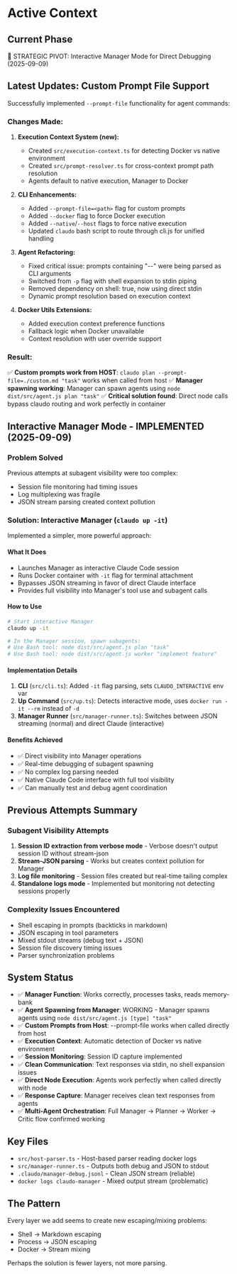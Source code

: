 # Active Context

## Current Phase
🔄 STRATEGIC PIVOT: Interactive Manager Mode for Direct Debugging (2025-09-09)

## Latest Updates: Custom Prompt File Support
Successfully implemented `--prompt-file` functionality for agent commands:

### Changes Made:
1. **Execution Context System (new):**
   - Created `src/execution-context.ts` for detecting Docker vs native environment
   - Created `src/prompt-resolver.ts` for cross-context prompt path resolution
   - Agents default to native execution, Manager to Docker

2. **CLI Enhancements:**
   - Added `--prompt-file=<path>` flag for custom prompts
   - Added `--docker` flag to force Docker execution
   - Added `--native`/`--host` flags to force native execution
   - Updated `claudo` bash script to route through cli.js for unified handling

3. **Agent Refactoring:**
   - Fixed critical issue: prompts containing "--" were being parsed as CLI arguments
   - Switched from `-p` flag with shell expansion to stdin piping
   - Removed dependency on shell: true, now using direct stdin
   - Dynamic prompt resolution based on execution context

4. **Docker Utils Extensions:**
   - Added execution context preference functions
   - Fallback logic when Docker unavailable
   - Context resolution with user override support

### Result:
✅ **Custom prompts work from HOST**: `claudo plan --prompt-file=./custom.md "task"` works when called from host
✅ **Manager spawning working**: Manager can spawn agents using `node dist/src/agent.js plan "task"`
✅ **Critical solution found**: Direct node calls bypass claudo routing and work perfectly in container

## Interactive Manager Mode - IMPLEMENTED (2025-09-09)

### Problem Solved
Previous attempts at subagent visibility were too complex:
- Session file monitoring had timing issues
- Log multiplexing was fragile
- JSON stream parsing created context pollution

### Solution: Interactive Manager (`claudo up -it`)
Implemented a simpler, more powerful approach:

#### What It Does
- Launches Manager as interactive Claude Code session
- Runs Docker container with `-it` flag for terminal attachment
- Bypasses JSON streaming in favor of direct Claude interface
- Provides full visibility into Manager's tool use and subagent calls

#### How to Use
```bash
# Start interactive Manager
claudo up -it

# In the Manager session, spawn subagents:
# Use Bash tool: node dist/src/agent.js plan "task"
# Use Bash tool: node dist/src/agent.js worker "implement feature"
```

#### Implementation Details
1. **CLI** (`src/cli.ts`): Added `-it` flag parsing, sets `CLAUDO_INTERACTIVE` env var
2. **Up Command** (`src/up.ts`): Detects interactive mode, uses `docker run -it --rm` instead of `-d`
3. **Manager Runner** (`src/manager-runner.ts`): Switches between JSON streaming (normal) and direct Claude (interactive)

#### Benefits Achieved
- ✅ Direct visibility into Manager operations
- ✅ Real-time debugging of subagent spawning
- ✅ No complex log parsing needed
- ✅ Native Claude Code interface with full tool visibility
- ✅ Can manually test and debug agent coordination

## Previous Attempts Summary

### Subagent Visibility Attempts
1. **Session ID extraction from verbose mode** - Verbose doesn't output session ID without stream-json
2. **Stream-JSON parsing** - Works but creates context pollution for Manager
3. **Log file monitoring** - Session files created but real-time tailing complex
4. **Standalone logs mode** - Implemented but monitoring not detecting sessions properly

### Complexity Issues Encountered
- Shell escaping in prompts (backticks in markdown)
- JSON escaping in tool parameters
- Mixed stdout streams (debug text + JSON)
- Session file discovery timing issues
- Parser synchronization problems

## System Status
- ✅ **Manager Function**: Works correctly, processes tasks, reads memory-bank
- ✅ **Agent Spawning from Manager**: WORKING - Manager spawns agents using `node dist/src/agent.js [type] "task"`
- ✅ **Custom Prompts from Host**: --prompt-file works when called directly from host
- ✅ **Execution Context**: Automatic detection of Docker vs native environment
- ✅ **Session Monitoring**: Session ID capture implemented
- ✅ **Clean Communication**: Text responses via stdin, no shell expansion issues
- ✅ **Direct Node Execution**: Agents work perfectly when called directly with node
- ✅ **Response Capture**: Manager receives clean text responses from agents
- ✅ **Multi-Agent Orchestration**: Full Manager → Planner → Worker → Critic flow confirmed working

## Key Files
- `src/host-parser.ts` - Host-based parser reading docker logs
- `src/manager-runner.ts` - Outputs both debug and JSON to stdout
- `.claudo/manager-debug.jsonl` - Clean JSON stream (reliable)
- `docker logs claudo-manager` - Mixed output stream (problematic)

## The Pattern
Every layer we add seems to create new escaping/mixing problems:
- Shell → Markdown escaping
- Process → JSON escaping  
- Docker → Stream mixing

Perhaps the solution is fewer layers, not more parsing.